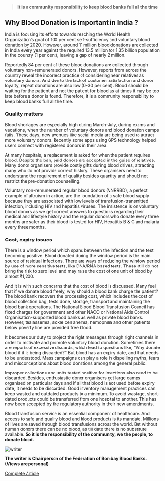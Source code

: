 > **It is a community responsibility to keep blood banks full all the time**

## Why Blood Donation is Important in India ?

India is focusing its efforts towards reaching the World Health Organization’s goal of 100 per cent self-sufficiency and voluntary blood donation by 2020. However, around 11 million blood donations are collected in India every year against the required 13.5 million for 1.35 billion population in the country (1 per cent), leaving a gap of nearly 2 million.

Reportedly 84 per cent of these blood donations are collected through voluntary non-remunerated donors. However, reports from across the country reveal the incorrect practice of considering near relatives as voluntary donors. And due to the lack of customer satisfaction and donor loyalty, repeat donations are also low (0-30 per cent). Blood should be waiting for the patient and not the patient for blood as at times it may be too late before a donor is found. Therefore, it is a community responsibility to keep blood banks full all the time.

### Quality matters
Blood shortages are especially high during March-July, during exams and vacations, when the number of voluntary donors and blood donation camps falls. These days, new avenues like social media are being used to attract more voluntary donors. Recently some apps using GPS technology helped users connect with registered donors in their area.

At many hospitals, a replacement is asked for when the patient requires blood. Despite the ban, paid donors are accepted in the guise of relatives. Many donor organisers provide costly gifts during blood drives, attracting many who do not provide correct history. These organisers need to understand the requirement of quality besides quantity and should not restrict the pre-donation counselling.

Voluntary non-remunerated regular blood donors (VNRRBD), a perfect example of altruism in action, are the foundation of a safe blood supply because they are associated with low levels of transfusion-transmitted infection, including HIV and hepatitis viruses. The insistence is on voluntary blood donors as we get correct answers to questions regarding their medical and lifestyle history and the regular donors who donate every three months are safer as their blood is tested for HIV, Hepatitis B & C and malaria every three months.

### Cost, expiry issues
There is a window period which spans between the infection and the test becoming positive. Blood donated during the window period is the main source of residual infections. There are ways of reducing the window period by use of more sensitive tests, like DNA/RNA based tests. These still do not bring the risk to zero level and may raise the cost of one unit of blood by almost ₹1,200.

And it is with such concerns that the cost of blood is discussed. Many feel that if we donate blood freely, why should a blood bank charge the patient? The blood bank recovers the processing cost, which includes the cost of blood collection bag, tests done, storage, transport and maintaining the blood bank operations. The National Blood Blood Transfusion Council has fixed charges for government and other NACO or National Aids Control Organisation-supported blood banks as well as private blood banks. However, thalassemia, sickle cell anemia, hemophilia and other patients below poverty line are provided free blood.

It becomes our duty to project the right messages through right channels in order to motivate and promote voluntary blood donation. Sometimes there are reports of excessive discards, which lead to questions like, “Why donate blood if it is being discarded?” But blood has an expiry date, and that needs to be understood. Mass campaigns can play a role in dispelling myths, fears and misconceptions about blood donations among the general public.

Improper collections and units tested positive for infections also need to be discarded. Besides, enthusiastic donor organisers get large camps organised on particular days and if all that blood is not used before expiry date, it needs to be discarded. Good inventory management practices can keep wasted and outdated products to a minimum. To avoid wastage, short-dated products could be transferred from one hospital to another. This has now been accepted by the regulatory authority in their new amendments.

Blood transfusion service is an essential component of healthcare. And access to safe and quality blood and blood products is its mandate. Millions of lives are saved through blood transfusions across the world. But without human donors there can be no blood, as till date there is no substitute available. **So it is the responsibility of the community, we the people, to donate blood.**

![writer](https://bl.thgim.com/specials/pulse/wx2qmr/article30705750.ece/alternates/FREE_300/Bl01zarinjpg)

**The writer is Chairperson of the Federation of Bombay Blood Banks. (Views are personal)**

[Complete Article](https://www.thehindubusinessline.com/specials/pulse/voluntary-blood-donation-by-2020-still-a-gap-to-be-bridged/article30705752.ece#:~:text=However%2C%20around%2011%20million%20blood,through%20voluntary%20non%2Dremunerated%20donors.)